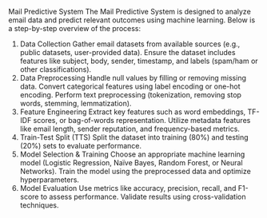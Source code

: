 Mail Predictive System
The Mail Predictive System is designed to analyze email data and predict relevant outcomes using machine learning. Below is a step-by-step overview of the process:

1. Data Collection
Gather email datasets from available sources (e.g., public datasets, user-provided data).
Ensure the dataset includes features like subject, body, sender, timestamp, and labels (spam/ham or other classifications).
2. Data Preprocessing
Handle null values by filling or removing missing data.
Convert categorical features using label encoding or one-hot encoding.
Perform text preprocessing (tokenization, removing stop words, stemming, lemmatization).
3. Feature Engineering
Extract key features such as word embeddings, TF-IDF scores, or bag-of-words representation.
Utilize metadata features like email length, sender reputation, and frequency-based metrics.
4. Train-Test Split (TTS)
Split the dataset into training (80%) and testing (20%) sets to evaluate performance.
5. Model Selection & Training
Choose an appropriate machine learning model (Logistic Regression, Naïve Bayes, Random Forest, or Neural Networks).
Train the model using the preprocessed data and optimize hyperparameters.
6. Model Evaluation
Use metrics like accuracy, precision, recall, and F1-score to assess performance.
Validate results using cross-validation techniques.
